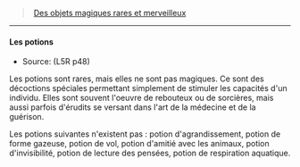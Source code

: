 ﻿---
!GenericItem
Name: Les potions
Source: (L5R p48)
Id: l5r_magic_hd.md#les-potions
ParentLink: l5r_magic_hd.md#des-objets-magiques-rares-et-merveilleux
ParentName: Des objets magiques rares et merveilleux
NameLevel: 4
Attributes: {}
---
> [Des objets magiques rares et merveilleux](hd_l5r_magic.md)

---

#### Les potions

- Source: (L5R p48)

Les potions sont rares, mais elles ne sont pas magiques. Ce sont des décoctions spéciales permettant simplement de stimuler les capacités d'un individu. Elles sont souvent l'oeuvre de rebouteux ou de sorcières, mais aussi parfois d'érudits se versant dans l'art de la médecine et de la guérison.

Les potions suivantes n'existent pas : potion d'agrandissement, potion de forme gazeuse, potion de vol, potion d'amitié avec les animaux, potion d'invisibilité, potion de lecture des pensées, potion de respiration aquatique.

